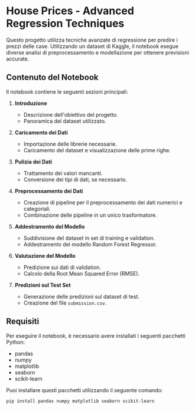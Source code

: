 # House Prices - Advanced Regression Techniques

Questo progetto utilizza tecniche avanzate di regressione per predire i prezzi delle case. Utilizzando un dataset di Kaggle, il notebook esegue diverse analisi di preprocessamento e modellazione per ottenere previsioni accurate.

## Contenuto del Notebook

Il notebook contiene le seguenti sezioni principali:

1. **Introduzione**
    - Descrizione dell'obiettivo del progetto.
    - Panoramica del dataset utilizzato.

2. **Caricamento dei Dati**
    - Importazione delle librerie necessarie.
    - Caricamento del dataset e visualizzazione delle prime righe.

3. **Pulizia dei Dati**
    - Trattamento dei valori mancanti.
    - Conversione dei tipi di dati, se necessario.

4. **Preprocessamento dei Dati**
    - Creazione di pipeline per il preprocessamento dei dati numerici e categoriali.
    - Combinazione delle pipeline in un unico trasformatore.

5. **Addestramento del Modello**
    - Suddivisione del dataset in set di training e validation.
    - Addestramento del modello Random Forest Regressor.

6. **Valutazione del Modello**
    - Predizione sui dati di validation.
    - Calcolo della Root Mean Squared Error (RMSE).

7. **Predizioni sul Test Set**
    - Generazione delle predizioni sul dataset di test.
    - Creazione del file `submission.csv`.


## Requisiti

Per eseguire il notebook, è necessario avere installati i seguenti pacchetti Python:

- pandas
- numpy
- matplotlib
- seaborn
- scikit-learn

Puoi installare questi pacchetti utilizzando il seguente comando:

```bash
pip install pandas numpy matplotlib seaborn scikit-learn
